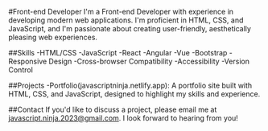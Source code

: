 #Front-end Developer
I'm a Front-end Developer with experience in developing modern web applications. I'm proficient in HTML, CSS, and JavaScript, and I'm passionate about creating user-friendly, aesthetically pleasing web experiences.

##Skills
-HTML/CSS
-JavaScript
-React
-Angular
-Vue
-Bootstrap
-Responsive Design
-Cross-browser Compatibility
-Accessibility
-Version Control

##Projects
-Portfolio(javascriptninja.netlify.app): A portfolio site built with HTML, CSS, and JavaScript, designed to highlight my skills and experience.

##Contact
If you'd like to discuss a project, please email me at javascript.ninja.2023@gmail.com. I look forward to hearing from you!
